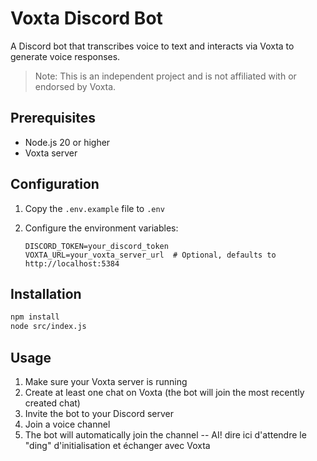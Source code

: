 # Voxta Discord Bot

A Discord bot that transcribes voice to text and interacts via Voxta to generate voice responses.

> Note: This is an independent project and is not affiliated with or endorsed by Voxta.

## Prerequisites

- Node.js 20 or higher
- Voxta server

## Configuration

1. Copy the `.env.example` file to `.env`
2. Configure the environment variables:

   ```
   DISCORD_TOKEN=your_discord_token
   VOXTA_URL=your_voxta_server_url  # Optional, defaults to http://localhost:5384
   ```

## Installation

```bash
npm install
node src/index.js
```

## Usage

1. Make sure your Voxta server is running
2. Create at least one chat on Voxta (the bot will join the most recently created chat)
3. Invite the bot to your Discord server
2. Join a voice channel
3. The bot will automatically join the channel
-- AI! dire ici d'attendre le "ding" d'initialisation et échanger avec Voxta
